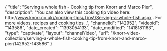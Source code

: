 {
    "title": "Serving a whole fish - Cooking tip from Knorr and Marco Pier",
    "description": "You can also view this cooking tip video here: http:\/\/www.knorr.co.uk\/cooking-tips\/Tips\/Serving-a-whole-fish.aspx . For more videos, recipes and cooking tips...",
    "channelid": "142952",
    "videoid": "143586",
    "date_created": "1393054133",
    "date_modified": "1418181163",
    "type": "captivate",
    "layout": "channelVideo",
    "url": "\/knorr-video-collection\/serving-a-whole-fish-cooking-tip-from-knorr-and-marco-pier\/142952-143586"
}
